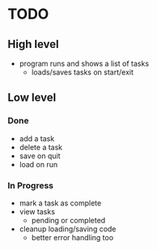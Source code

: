 # TODO

## High level

+ program runs and shows a list of tasks
  + loads/saves tasks on start/exit

## Low level

### Done

+ add a task
+ delete a task
+ save on quit
+ load on run

### In Progress

+ mark a task as complete
+ view tasks
  + pending or completed
+ cleanup loading/saving code
  + better error handling too
